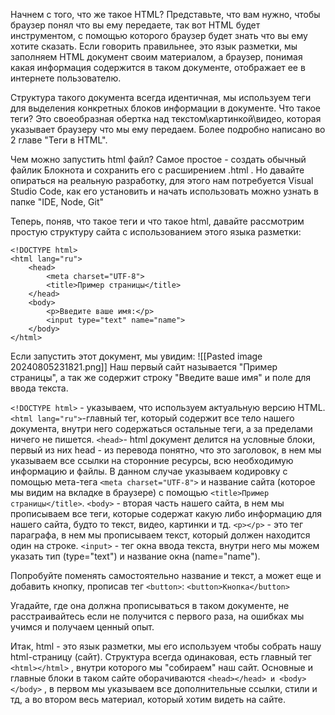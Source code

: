 Начнем с того, что же такое HTML? Представьте, что вам нужно, чтобы браузер понял что вы ему передаете, так вот HTML будет инструментом, с помощью которого браузер будет знать что вы ему хотите сказать.
Если говорить правильнее, это язык разметки, мы заполняем HTML документ своим материалом, а браузер, понимая какая информация содержится в таком документе, отображает ее в интернете пользователю.

Структура такого документа всегда идентичная, мы используем теги для выделения конкретных блоков информации в документе. Что такое теги? Это своеобразная обертка над текстом\картинкой\видео, которая указывает браузеру что мы ему передаем. Более подробно написано во 2 главе "Теги в HTML".

Чем можно запустить html файл? Самое простое - создать обычный файлик Блокнота и сохранить его с расширением .html . Но давайте опираться на реальную разработку, для этого нам потребуется Visual Studio Code, как его установить и начать использовать можно узнать в папке "IDE, Node, Git"

Теперь, поняв, что такое теги и что такое html, давайте рассмотрим простую структуру сайта с использованием этого языка разметки:
```
<!DOCTYPE html> 
<html lang="ru"> 
	<head> 
		<meta charset="UTF-8"> 
		<title>Пример страницы</title> 
	</head> 
	<body> 
		<p>Введите ваше имя:</p> 
		<input type="text" name="name"> 
	</body> 
</html>
```

Если запустить этот документ, мы увидим:
![[Pasted image 20240805231821.png]]
Наш первый сайт называется "Пример страницы", а так же содержит строку "Введите ваше имя" и поле для ввода текста.


`<!DOCTYPE html>` - указываем, что используем актуальную версию HTML.
`<html lang="ru">`-главный тег, который содержит все тело нашего документа, внутри него содержаться остальные теги, а за пределами ничего не пишется.
`<head>`- html документ делится на условные блоки, первый из них head - из перевода понятно, что это заголовок, в нем мы указываем все ссылки на сторонние ресурсы, всю необходимую информацию и файлы. В данном случае указываем кодировку с помощью мета-тега `<meta charset="UTF-8">` и название сайта (которое мы видим на вкладке в браузере) с помощью `<title>Пример страницы</title>`.
`<body>` - вторая часть нашего сайта, в нем мы прописываем все теги, которые содержат какую либо информацию для нашего сайта, будто то текст, видео, картинки и тд. 
`<p></p>` - это тег параграфа, в нем мы прописываем текст, который должен находится один на строке.
`<input>` - тег окна ввода текста, внутри него мы можем указать тип (type="text") и название окна (name="name").


Попробуйте поменять самостоятельно название и текст, а может еще и добавить кнопку, прописав тег `<button>`: `<button>Кнопка</button>`

Угадайте, где она должна прописываться в таком документе, не расстраивайтесь если не получится с первого раза, на ошибках мы учимся и получаем ценный опыт.

Итак, html - это язык разметки, мы его используем чтобы собрать нашу html-страницу (сайт). Структура всегда одинаковая, есть главный тег `<html></html>` , внутри которого мы "собираем" наш сайт. Основные и главные блоки в таком сайте оборачиваются `<head></head> и <body></body>` , в первом мы указываем все дополнительные ссылки, стили и тд, а во втором весь материал, который хотим видеть на сайте.

